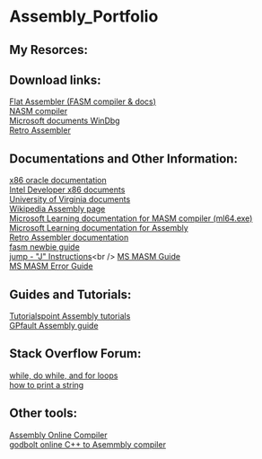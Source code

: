 # Assembly_Portfolio
## My Resorces: <br />
## Download links: <br />
  [Flat Assembler (FASM compiler & docs)](https://flatassembler.net/)<br />
  [NASM compiler](https://www.nasm.us/)<br />
  [Microsoft documents WinDbg](https://learn.microsoft.com/en-us/windows-hardware/drivers/debugger/)<br />
  [Retro Assembler](https://enginedesigns.net/retroassembler/)<br />
## Documentations and Other Information: <br />
  [x86 oracle documentation](https://docs.oracle.com/cd/E19253-01/817-5477/817-5477.pdf)<br />
  [Intel Developer x86 documents](https://www.intel.com/content/www/us/en/developer/articles/technical/intel-sdm.html)<br />
  [University of Virginia documents](https://www.cs.virginia.edu/~evans/cs216/guides/x86.html)<br />
  [Wikipedia Assembly page](https://en.wikipedia.org/wiki/X86_assembly_language)<br />
  [Microsoft Learning documentation for MASM compiler (ml64.exe)](https://learn.microsoft.com/en-us/cpp/assembler/masm/masm-for-x64-ml64-exe?view=msvc-170)<br />
  [Microsoft Learning documentation for Assembly](https://learn.microsoft.com/en-us/windows/win32/debug/pe-format)<br />
  [Retro Assembler documentation](https://enginedesigns.net/download/retroassembler.html)<br />
  [fasm newbie guide](https://board.flatassembler.net/topic.php?t=21886)<br />
  [jump - "J" Instructions](https://www.dei.isep.ipp.pt/~nsilva/ensino/ArqC/ArqC1998-1999/nguide/ng-j.htm#:~:text=Used%20after%20a%20CMP%20or%20SUB%20instruction%2C%20JL%20transfers%20control,bytes%20of%20the%20next%20instruction.)<br />
  [MS MASM Guide](https://www.pcjs.org/documents/books/mspl13/masm/mpguide/)<br/>
  [MS MASM Error Guide](https://learn.microsoft.com/en-us/cpp/assembler/masm/ml-error-messages?view=msvc-170)<br />
## Guides and Tutorials: <br />
  [Tutorialspoint Assembly tutorials](https://www.tutorialspoint.com/assembly_programming/index.htm)<br />
  [GPfault Assembly guide](https://gpfault.net/)<br />
## Stack Overflow Forum: <br />
  [while, do while, and for loops](https://stackoverflow.com/questions/28665528/while-do-while-for-loops-in-assembly-language-emu8086)<br />
  [how to print a string](https://stackoverflow.com/questions/41574768/how-to-print-a-string-in-fasm)<br />
## Other tools: <br />
  [Assembly Online Compiler](https://onecompiler.com/assembly)<br />
  [godbolt online C++ to Asemmbly compiler](https://godbolt.org/)<br />
